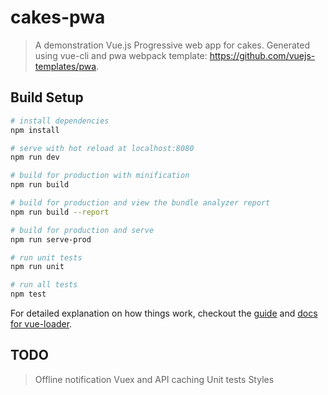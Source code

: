 # cakes-pwa

> A demonstration Vue.js Progressive web app for cakes.
> Generated using vue-cli and pwa webpack template: https://github.com/vuejs-templates/pwa.

## Build Setup

``` bash
# install dependencies
npm install

# serve with hot reload at localhost:8080
npm run dev

# build for production with minification
npm run build

# build for production and view the bundle analyzer report
npm run build --report

# build for production and serve
npm run serve-prod

# run unit tests
npm run unit

# run all tests
npm test
```

For detailed explanation on how things work, checkout the [guide](http://vuejs-templates.github.io/webpack/) and [docs for vue-loader](http://vuejs.github.io/vue-loader).

## TODO

> Offline notification
> Vuex and API caching
> Unit tests
> Styles

